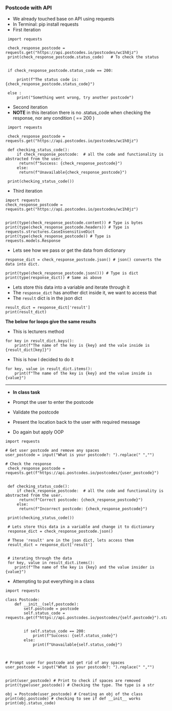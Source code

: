 ### Postcode with API

- We already touched base on API using requests
- In Terminal: pip install requests
- First iteration
```
 import requests

 check_response_postcode = requests.get("https://api.postcodes.io/postcodes/wc1h8jz")
 print(check_response_postcode.status_code)   # To check the status


 if check_response_postcode.status_code == 200:

     print(f"The status code is: {check_response_postcode.status_code}")

 else :
     print("Something went wrong, try another postcode")

```


- Second iteration
- **NOTE** in this iteration there is no .status_code when checking the response, nor any condition ( == 200 )
```
 import requests

 check_response_postcode = requests.get("https://api.postcodes.io/postcodes/wc1h8jz")

 def checking_status_code():
     if check_response_postcode:  # all the code and functionality is abstracted from the user.
      return(f"Success: {check_response_postcode}")
     else:
      return(f"Unavailable{check_response_postcode}")

 print(checking_status_code())

```

- Third iteration
```
import requests
check_response_postcode = requests.get("https://api.postcodes.io/postcodes/wc1h8jz")


print(type(check_response_postcode.content)) # Type is bytes
print(type(check_response_postcode.headers)) # Type is requests.structures.CaseInsensitiveDict
print(type(check_response_postcode)) # Type is requests.models.Response
```

- Lets see how we pass or get the data from dictionary
```
response_dict = check_response_postcode.json() # json() converts the data into dict.

print(type(check_response_postcode.json())) # Type is dict
print(type(response_dict)) # Same as above
```

- Lets store this data into a variable and iterate through it
- The `response_dict` has another dict inside it, we want to access that
- The `result` dict is in the json dict

```
result_dict = response_dict['result']
print(result_dict)
```


**The below for loops give the same results**
- This is lecturers method 
```
for key in result_dict.keys():
    print(f"The name of the key is {key} and the vale inside is {result_dict[key]}")
```

- This is how I decided to do it
```
for key, value in result_dict.items():
    print(f"The name of the key is {key} and the value inside is {value}")
```
- ------------------------------------------------------------------
- **In class task**

- Prompt the user to enter the postcode
- Validate the postcode
- Present the location back to the user with required message
- Do again but apply OOP
```
import requests

# Get user postcode and remove any spaces
user_postcode = input("What is your postcode?: ").replace(" ","")

# Check the response
 check_response_postcode = requests.get(f"https://api.postcodes.io/postcodes/{user_postcode}")


 def checking_status_code():
     if check_response_postcode:  # all the code and functionality is abstracted from the user.
      return(f"Correct postcode: {check_response_postcode}")
     else:
      return(f"Incorrect postcode: {check_response_postcode}")

 print(checking_status_code())

 # Lets store this data in a variable and change it to dictionary
 response_dict = check_response_postcode.json()

 # These 'result' are in the json dict, lets access them
 result_dict = response_dict['result']


 # iterating through the data
 for key, value in result_dict.items():
    print(f"The name of the key is {key} and the value insider is {value}")
```


-  Attempting to put everything in a class
```
import requests

class Postcode:
    def __init__(self,postcode):
        self.postcode = postcode
        self.status_code = requests.get(f"https://api.postcodes.io/postcodes/{self.postcode}").status_code


        if self.status_code == 200:
            print(f"Success: {self.status_code}")
        else:
            print(f"Unavailable{self.status_code}")



# Prompt user for postcode and get rid of any spaces
user_postcode = input("What is your postcode?: ").replace(" ","")


print(user_postcode) # Print to check if spaces are removed
print(type(user_postcode)) # Checking the type. The type is a str

obj = Postcode(user_postcode) # Creating an obj of the class
print(obj.postcode) # checking to see if def __init__ works
print(obj.status_code)
```
